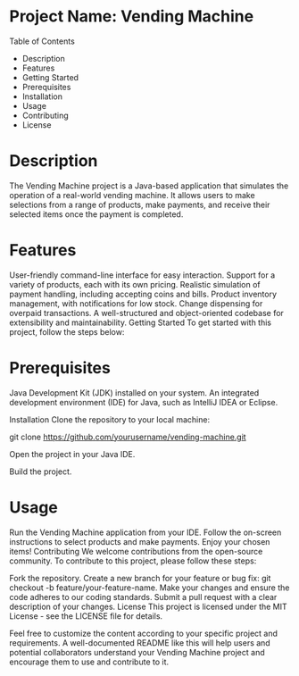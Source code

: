 # Project Name: Vending Machine

Table of Contents
* Description
* Features
* Getting Started
* Prerequisites
* Installation
* Usage
* Contributing
* License

# Description
The Vending Machine project is a Java-based application that simulates the operation of a real-world vending machine. It allows users to make selections from a range of products, make payments, and receive their selected items once the payment is completed.

# Features
User-friendly command-line interface for easy interaction.
Support for a variety of products, each with its own pricing.
Realistic simulation of payment handling, including accepting coins and bills.
Product inventory management, with notifications for low stock.
Change dispensing for overpaid transactions.
A well-structured and object-oriented codebase for extensibility and maintainability.
Getting Started
To get started with this project, follow the steps below:

# Prerequisites
Java Development Kit (JDK) installed on your system.
An integrated development environment (IDE) for Java, such as IntelliJ IDEA or Eclipse.

Installation
Clone the repository to your local machine:

git clone https://github.com/yourusername/vending-machine.git

Open the project in your Java IDE.

Build the project.

# Usage
Run the Vending Machine application from your IDE.
Follow the on-screen instructions to select products and make payments.
Enjoy your chosen items!
Contributing
We welcome contributions from the open-source community. To contribute to this project, please follow these steps:

Fork the repository.
Create a new branch for your feature or bug fix: git checkout -b feature/your-feature-name.
Make your changes and ensure the code adheres to our coding standards.
Submit a pull request with a clear description of your changes.
License
This project is licensed under the MIT License - see the LICENSE file for details.

Feel free to customize the content according to your specific project and requirements. A well-documented README like this will help users and potential collaborators understand your Vending Machine project and encourage them to use and contribute to it.





